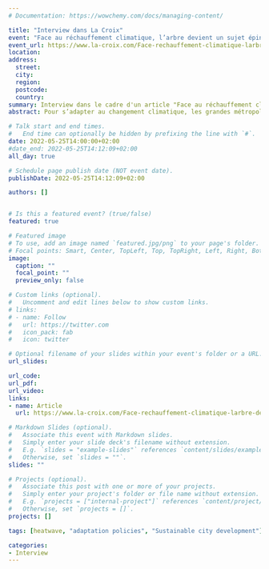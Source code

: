 ```yaml
---
# Documentation: https://wowchemy.com/docs/managing-content/

title: "Interview dans La Croix"
event: "Face au réchauffement climatique, l’arbre devient un sujet épineux pour les grandes villes"
event_url: https://www.la-croix.com/Face-rechauffement-climatique-larbre-devient-sujet-epineux-grandes-villes-2022-05-25-1201216836
location:
address:
  street:
  city:
  region:
  postcode:
  country:
summary: Interview dans le cadre d'un article "Face au réchauffement climatique, l’arbre devient un sujet épineux pour les grandes villes"
abstract: Pour s’adapter au changement climatique, les grandes métropoles ont multiplié ces dernières années les projets de plantation d’arbres en ville. Les spécialistes insistent néanmoins sur la nécessité de privilégier la qualité à la quantité.

# Talk start and end times.
#   End time can optionally be hidden by prefixing the line with `#`.
date: 2022-05-25T14:00:00+02:00
#date_end: 2022-05-25T14:12:09+02:00
all_day: true

# Schedule page publish date (NOT event date).
publishDate: 2022-05-25T14:12:09+02:00

authors: []


# Is this a featured event? (true/false)
featured: true

# Featured image
# To use, add an image named `featured.jpg/png` to your page's folder. 
# Focal points: Smart, Center, TopLeft, Top, TopRight, Left, Right, BottomLeft, Bottom, BottomRight.
image:
  caption: ""
  focal_point: ""
  preview_only: false

# Custom links (optional).
#   Uncomment and edit lines below to show custom links.
# links:
# - name: Follow
#   url: https://twitter.com
#   icon_pack: fab
#   icon: twitter

# Optional filename of your slides within your event's folder or a URL.
url_slides:

url_code:
url_pdf:
url_video:
links:
- name: Article
  url: https://www.la-croix.com/Face-rechauffement-climatique-larbre-devient-sujet-epineux-grandes-villes-2022-05-25-1201216836

# Markdown Slides (optional).
#   Associate this event with Markdown slides.
#   Simply enter your slide deck's filename without extension.
#   E.g. `slides = "example-slides"` references `content/slides/example-slides.md`.
#   Otherwise, set `slides = ""`.
slides: ""

# Projects (optional).
#   Associate this post with one or more of your projects.
#   Simply enter your project's folder or file name without extension.
#   E.g. `projects = ["internal-project"]` references `content/project/deep-learning/index.md`.
#   Otherwise, set `projects = []`.
projects: []

tags: [heatwave, "adaptation policies", "Sustainable city development"]

categories:
- Interview
---
```

